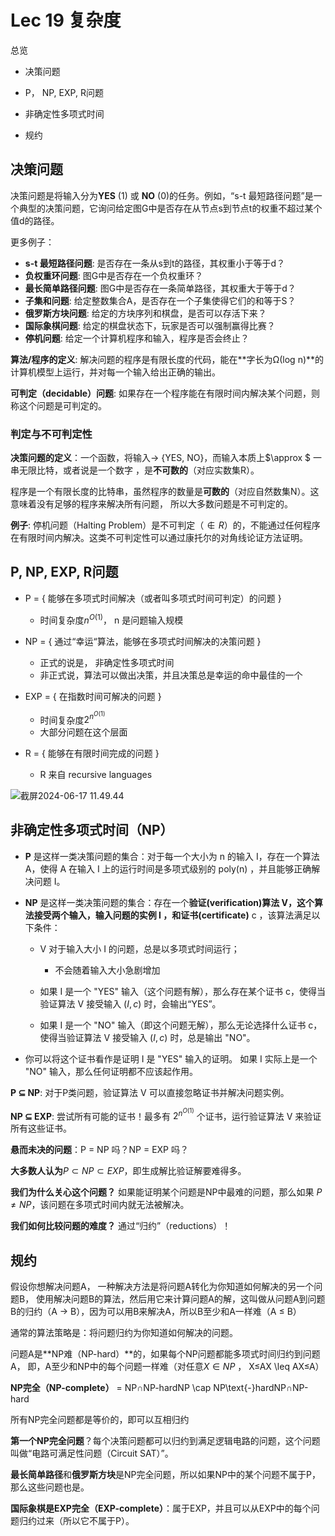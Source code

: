 # Lec 19 复杂度

总览

- 决策问题

- P， NP,  EXP,  R问题
- 非确定性多项式时间
- 规约

## 决策问题

决策问题是将输入分为**YES** (1) 或 **NO** (0)的任务。例如，“s-t 最短路径问题”是一个典型的决策问题，它询问给定图G中是否存在从节点s到节点t的权重不超过某个值d的路径。

更多例子：

- **s-t 最短路径问题**: 是否存在一条从s到t的路径，其权重小于等于d？
- **负权重环问题**: 图G中是否存在一个负权重环？
- **最长简单路径问题**: 图G中是否存在一条简单路径，其权重大于等于d？
- **子集和问题**: 给定整数集合A，是否存在一个子集使得它们的和等于S？
- **俄罗斯方块问题**: 给定的方块序列和棋盘，是否可以存活下来？
- **国际象棋问题**: 给定的棋盘状态下，玩家是否可以强制赢得比赛？
- **停机问题**: 给定一个计算机程序和输入，程序是否会终止？

**算法/程序的定义**: 解决问题的程序是有限长度的代码，能在**字长为Ω(log n)**的计算机模型上运行，并对每一个输入给出正确的输出。

**可判定（decidable）问题**: 如果存在一个程序能在有限时间内解决某个问题，则称这个问题是可判定的。

### 判定与不可判定性

**决策问题的定义**：一个函数，将输入$\rightarrow$ \{YES, NO\}，而输入本质上$\approx $ 一串无限比特，或者说是一个数字 ，是**不可数的**（对应实数集R）。

程序是一个有限长度的比特串，虽然程序的数量是**可数的**（对应自然数集N）。这意味着没有足够的程序来解决所有问题， 所以大多数问题是不可判定的。



**例子**: 停机问题（Halting Problem）是不可判定（$\notin R$）的，不能通过任何程序在有限时间内解决。这类不可判定性可以通过康托尔的对角线论证方法证明。

## P, NP, EXP, R问题

- P = \{ 能够在多项式时间解决（或者叫多项式时间可判定）的问题 \} 
  - 时间复杂度$n^{O(1)}$​， n 是问题输入规模
- NP = \{ 通过“幸运“算法，能够在多项式时间解决的决策问题 \}
  - 正式的说是， 非确定性多项式时间
  - 非正式说，算法可以做出决策，并且决策总是幸运的命中最佳的一个

- EXP = \{ 在指数时间可解决的问题 \}
  - 时间复杂度$2^{n^{O(1)}}$​​
  - 大部分问题在这个层面
- R = \{ 能够在有限时间完成的问题 \}
  - R 来自 recursive languages

![截屏2024-06-17 11.49.44](http://14.103.135.111:49153/i/666fb263c01ca.png)

## 非确定性多项式时间（NP）

- **P** 是这样一类决策问题的集合：对于每一个大小为 n 的输入 I，存在一个算法 A，使得 A 在输入 I 上的运行时间是多项式级别的 poly(n) ，并且能够正确解决问题 I。

- **NP** 是这样一类决策问题的集合：存在一个**验证(verification)**算法 V，这个算法接受两个输入，输入问题的实例 I ，和**证书(certificate)** c ，该算法满足以下条件：

  - V 对于输入大小 I 的问题，总是以多项式时间运行；
    - 不会随着输入大小急剧增加

  - 如果 I 是一个 "YES" 输入（这个问题有解），那么存在某个证书 c，使得当验证算法 V 接受输入 $(I, c)$ 时，会输出“YES”。

  - 如果 I 是一个 "NO" 输入（即这个问题无解），那么无论选择什么证书 c，使得当验证算法 V 接受输入 $(I, c)$ 时，总是输出 "NO"。

- 你可以将这个证书看作是证明 I 是 "YES" 输入的证明。 如果 I 实际上是一个 "NO" 输入，那么任何证明都不应该起作用。

**P ⊆ NP**: 对于P类问题，验证算法 V 可以直接忽略证书并解决问题实例。

**NP ⊆ EXP**: 尝试所有可能的证书！最多有 $2^{n^{O(1)}}$ 个证书，运行验证算法 V 来验证所有这些证书。

**悬而未决的问题**：P = NP 吗？NP = EXP 吗？

**大多数人认为**$P \subset NP \subset EXP$，即生成解比验证解要难得多。

**我们为什么关心这个问题？** 如果能证明某个问题是NP中最难的问题，那么如果 $P \neq NP$，该问题在多项式时间内就无法被解决。

**我们如何比较问题的难度？** 通过“归约”（reductions）！

## 规约

假设你想解决问题A， 一种解决方法是将问题A转化为你知道如何解决的另一个问题B， 使用解决问题B的算法，然后用它来计算问题A的解，这叫做从问题A到问题B的归约（A → B），因为可以用B来解决A，所以B至少和A一样难（A ≤ B）

通常的算法策略是：将问题归约为你知道如何解决的问题。

问题A是**NP难（NP-hard）**的，如果每个NP问题都能多项式时间归约到问题A， 即，A至少和NP中的每个问题一样难（对任意$X \in NP$  ， X≤AX \leq AX≤A）

**NP完全（NP-complete）** = NP∩NP-hardNP \cap NP\text{-}hardNP∩NP-hard

所有NP完全问题都是等价的，即可以互相归约

**第一个NP完全问题**？每个决策问题都可以归约到满足逻辑电路的问题，这个问题叫做“电路可满足性问题（Circuit SAT）”。

**最长简单路径**和**俄罗斯方块**是NP完全问题，所以如果NP中的某个问题不属于P，那么这些问题也是。

**国际象棋是EXP完全（EXP-complete）**：属于EXP，并且可以从EXP中的每个问题归约过来（所以它不属于P）。